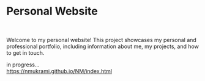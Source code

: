 <h1>Personal Website</h1> <br/>
<p> Welcome to my personal website! This project showcases my personal and professional portfolio, including information about me, my projects, and how to get in touch.</p>

in progress...<br>
<https://nmukrami.github.io/NM/index.html>

